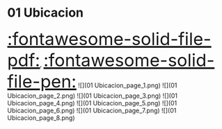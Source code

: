 # 01 Ubicacion
<a href="../01 Ubicacion.pdf" style="font-size: 40px;">   :fontawesome-solid-file-pdf:</a>,
<a href="../01 Ubicacion.html" style="font-size: 40px;">    :fontawesome-solid-file-pen:</a>
![](01 Ubicacion_page_1.png)
![](01 Ubicacion_page_2.png)
![](01 Ubicacion_page_3.png)
![](01 Ubicacion_page_4.png)
![](01 Ubicacion_page_5.png)
![](01 Ubicacion_page_6.png)
![](01 Ubicacion_page_7.png)
![](01 Ubicacion_page_8.png)

